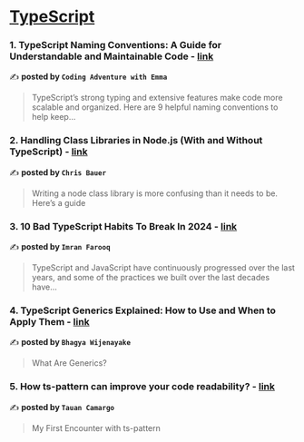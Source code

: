 
<h1><a href=https://medium.com/tag/typescript-tips/recommended target="_blank" rel="noopener noreferrer">TypeScript</a></h1>
<h3>1. TypeScript Naming Conventions: A Guide for Understandable and Maintainable Code - <a href="https://medium.com/@CodingAdventure/typescript-naming-conventions-a-guide-for-understandable-and-maintainable-code-2e1d45aead6b" target="_blank" rel="noopener noreferrer">link</a></h3>

✍️ **posted by `Coding Adventure with Emma`**

<blockquote>TypeScript’s strong typing and extensive features make code more scalable and organized. Here are 9 helpful naming conventions to help keep…</blockquote>

<h3>2. Handling Class Libraries in Node.js (With and Without TypeScript) - <a href="https://medium.com/better-programming/handling-class-libraries-in-node-js-with-and-without-typescript-39b73b2186b6" target="_blank" rel="noopener noreferrer">link</a></h3>

✍️ **posted by `Chris Bauer`**

<blockquote>Writing a node class library is more confusing than it needs to be. Here’s a guide</blockquote>

<h3>3. 10 Bad TypeScript Habits To Break In 2024 - <a href="https://medium.com/gitconnected/10-bad-typescript-habits-to-break-in-2024-4301c67f2ae0" target="_blank" rel="noopener noreferrer">link</a></h3>

✍️ **posted by `Imran Farooq`**

<blockquote>TypeScript and JavaScript have continuously progressed over the last years, and some of the practices we built over the last decades have…</blockquote>

<h3>4. TypeScript Generics Explained: How to Use and When to Apply Them - <a href="https://medium.com/stackademic/typescript-generics-explained-how-to-use-and-when-to-apply-them-5c0a4c7af161" target="_blank" rel="noopener noreferrer">link</a></h3>

✍️ **posted by `Bhagya Wijenayake`**

<blockquote>What Are Generics?</blockquote>

<h3>5. How ts-pattern can improve your code readability? - <a href="https://medium.com/@tauantcamargo/how-ts-pattern-can-improve-your-code-readability-d64996841646" target="_blank" rel="noopener noreferrer">link</a></h3>

✍️ **posted by `Tauan Camargo`**

<blockquote>My First Encounter with ts-pattern</blockquote>

